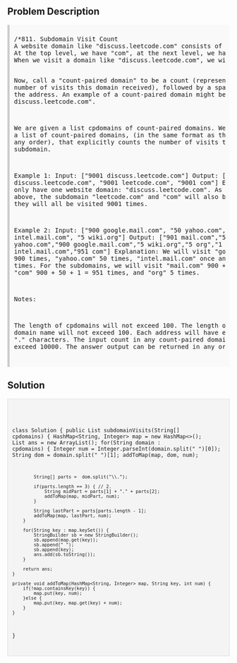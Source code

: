<style>
  .comment-block { background-color: #f9f9f9; padding: 10px; border-left: 5px solid #ccc; }
  .code-block { background-color: #f4f4f4; padding: 10px; border: 1px solid #ddd; }
</style>

<h2>Problem Description</h2>
<div class='comment-block'>
<pre>
/*811. Subdomain Visit Count
A website domain like "discuss.leetcode.com" consists of various subdomains.
At the top level, we have "com", at the next level, we have "leetcode.com", and at the lowest level, "discuss.leetcode.com". 
When we visit a domain like "discuss.leetcode.com", we will also visit the parent domains "leetcode.com" and "com" implicitly.

Now, call a "count-paired domain" to be a count (representing the number of visits this domain received), followed by a space,
 followed by the address. An example of a count-paired domain might be "9001 discuss.leetcode.com".

We are given a list cpdomains of count-paired domains. We would like a list of count-paired domains,
 (in the same format as the input, and in any order), that explicitly counts the number of visits to each subdomain.

Example 1:
Input: 
["9001 discuss.leetcode.com"]
Output: 
["9001 discuss.leetcode.com", "9001 leetcode.com", "9001 com"]
Explanation: 
We only have one website domain: "discuss.leetcode.com". As discussed above, the subdomain "leetcode.com" and "com" will also be visited.
 So they will all be visited 9001 times.

Example 2:
Input: 
["900 google.mail.com", "50 yahoo.com", "1 intel.mail.com", "5 wiki.org"]
Output: 
["901 mail.com","50 yahoo.com","900 google.mail.com","5 wiki.org","5 org","1 intel.mail.com","951 com"]
Explanation: 
We will visit "google.mail.com" 900 times, "yahoo.com" 50 times, "intel.mail.com" once and "wiki.org" 5 times. 
For the subdomains, we will visit "mail.com" 900 + 1 = 901 times, "com" 900 + 50 + 1 = 951 times, and "org" 5 times.

Notes:

The length of cpdomains will not exceed 100. 
The length of each domain name will not exceed 100.
Each address will have either 1 or 2 "." characters.
The input count in any count-paired domain will not exceed 10000.
The answer output can be returned in any order.
*/
</pre>
</div>

<h2>Solution</h2>
<div class='code-block'>
<pre><code class='language-java'>

class Solution {
    public List<String> subdomainVisits(String[] cpdomains) {
        HashMap<String, Integer> map = new HashMap<>();
        List<String> ans = new ArrayList<String>();
        for(String domain : cpdomains) {
            Integer num = Integer.parseInt(domain.split(" ")[0]);
            String dom = domain.split(" ")[1];
            addToMap(map, dom, num);
    
            String[] parts =  dom.split("\\.");
                        
            if(parts.length == 3) { // 2.
                String midPart = parts[1] + "." + parts[2];
                addToMap(map, midPart, num);   
            }
            
            String lastPart = parts[parts.length - 1];
            addToMap(map, lastPart, num); 
        }
        
        for(String key : map.keySet()) {
            StringBuilder sb = new StringBuilder();
            sb.append(map.get(key));
            sb.append(" ");            
            sb.append(key);
            ans.add(sb.toString());
        }
        
        return ans;
    }
    
    private void addToMap(HashMap<String, Integer> map, String key, int num) {
        if(!map.containsKey(key)) {
            map.put(key, num);
        }else {
            map.put(key, map.get(key) + num);
        }
    }
}
</code></pre>
</div>
